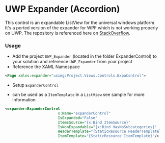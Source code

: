 # UWP Expander (Accordion)

This control is an expandable ListView for the universal windows platform. It's a ported version of the expander for WPF which is not working properly on UWP. The repository is referenced here on [StackOverflow].

### Usage
  - Add the project `UWP_Expander` (located in the folder ExpanderControl) to your solution and reference `UWP_Expander` from your project
  - Reference the XAML Namespace
```xml
<Page xmlns:expander="using:Project.Views.Controls.ExpaControl">
```
  - Setup `ExpanderControl`
  
 - can be used as a `ItemTemplate` in a `ListView` see sample for more information



```xml
<expander:ExpanderControl
                        x:Name="expanderControl"
                        IsExpanded="False"
                        ItemsSource="{x:Bind ItemSource}"
                        IsNonExpandable="{x:Bind HasNoSubcategories}"
                        HeaderTemplate="{StaticResource HeaderTemplate}" 
                        ItemTemplate="{StaticResource ItemTemplate}"/>
```

   [StackOverflow]: <http://stackoverflow.com/questions/32607039/expanderview-is-expanded-after-page-navigation>



